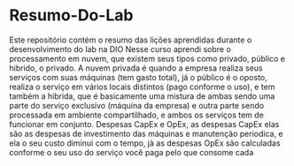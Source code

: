 # Resumo-Do-Lab
Este repositório contém o resumo das lições aprendidas durante o desenvolvimento do lab na DIO
Nesse curso aprendi sobre o processamento em nuvem, que existem seus tipos como privado, público e hibrido, o privado.
A nuvem privada é quando a empresa realiza seus serviços com suas máquinas (tem gasto total), já o público é o oposto, realiza o 
serviço em vários locais distintos (pago conforme o uso), e tem também a hibrida, que é basicamente uma mistura de ambas sendo uma parte do 
serviço exclusivo (máquina da empresa) e outra parte sendo processada em ambiente compartilhado, e ambos os serviços tem de funcionar em conjunto.
Despesas CapEx e OpEx, as despesas CapEx elas são as despesas de investimento das máquinas e manutenção periodica, e ela o seu custo diminui com o tempo,
jà as despesas OpEx são calculadas conforme o seu uso do serviço você paga pelo que consome cada 

